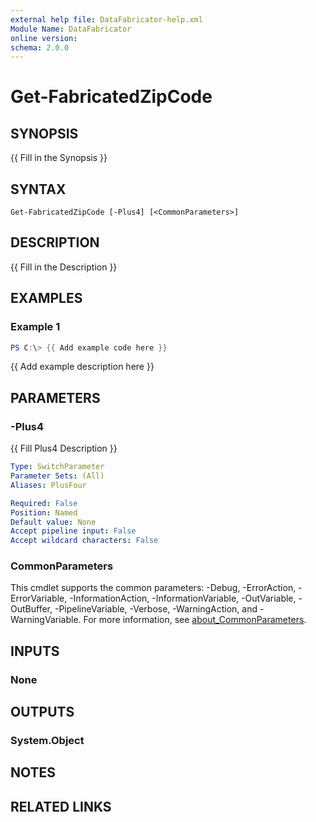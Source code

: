 ```yaml
---
external help file: DataFabricator-help.xml
Module Name: DataFabricator
online version:
schema: 2.0.0
---
```


# Get-FabricatedZipCode

## SYNOPSIS
{{ Fill in the Synopsis }}

## SYNTAX

```
Get-FabricatedZipCode [-Plus4] [<CommonParameters>]
```

## DESCRIPTION
{{ Fill in the Description }}

## EXAMPLES

### Example 1
```powershell
PS C:\> {{ Add example code here }}
```

{{ Add example description here }}

## PARAMETERS

### -Plus4
{{ Fill Plus4 Description }}

```yaml
Type: SwitchParameter
Parameter Sets: (All)
Aliases: PlusFour

Required: False
Position: Named
Default value: None
Accept pipeline input: False
Accept wildcard characters: False
```

### CommonParameters
This cmdlet supports the common parameters: -Debug, -ErrorAction, -ErrorVariable, -InformationAction, -InformationVariable, -OutVariable, -OutBuffer, -PipelineVariable, -Verbose, -WarningAction, and -WarningVariable. For more information, see [about_CommonParameters](http://go.microsoft.com/fwlink/?LinkID=113216).

## INPUTS

### None

## OUTPUTS

### System.Object
## NOTES

## RELATED LINKS
